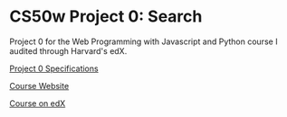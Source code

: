 # CS50w Project 0: Search
Project 0 for the Web Programming with Javascript and Python course I audited through Harvard's edX.

[Project 0 Specifications](https://cs50.harvard.edu/web/2020/projects/0/search/)

[Course Website](https://cs50.harvard.edu/web/2020/)

[Course on edX](https://www.edx.org/course/cs50s-web-programming-with-python-and-javascript)
